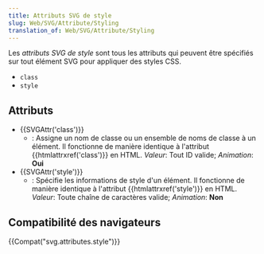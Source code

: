 ```yaml
---
title: Attributs SVG de style
slug: Web/SVG/Attribute/Styling
translation_of: Web/SVG/Attribute/Styling
---
```

Les _attributs SVG de style_ sont tous les attributs qui peuvent être spécifiés sur tout élément SVG pour appliquer des styles CSS.

- `class`
- `style`

## Attributs

- {{SVGAttr('class')}}
  - : Assigne un nom de classe ou un ensemble de noms de classe à un élément. Il fonctionne de manière identique à l'attribut {{htmlattrxref('class')}} en HTML.
    _Valeur_: Tout ID valide; _Animation_: **Oui**
- {{SVGAttr('style')}}
  - : Spécifie les informations de style d'un élément. Il fonctionne de manière identique à l'attribut {{htmlattrxref('style')}} en HTML.
    _Valeur_: Toute chaîne de caractères valide; _Animation_: **Non**

## Compatibilité des navigateurs

{{Compat("svg.attributes.style")}}
